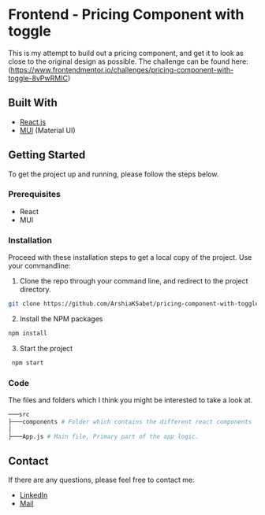 # Frontend - Pricing Component with toggle

This is my attempt to build out a pricing component, and get it to look as close to the original design as possible. The challenge can be found here: (https://www.frontendmentor.io/challenges/pricing-component-with-toggle-8vPwRMIC)

## Built With

- [React.js](https://reactjs.org/)
- [MUI](https://mui.com/) (Material UI)

## Getting Started

To get the project up and running, please follow the steps below.

### Prerequisites

- React
- MUI

### Installation

Proceed with these installation steps to get a local copy of the project. Use your commandline:

1. Clone the repo through your command line, and redirect to the project directory.

```sh
git clone https://github.com/ArshiaKSabet/pricing-component-with-toggle
```

2. Install the NPM packages

```sh
npm install
```

3. Start the project

```sh
 npm start
```

### Code

The files and folders which I think you might be interested to take a look at.

```sh
───src
├───components # Folder which contains the different react components
│
├───App.js # Main file, Primary part of the app logic.

```

## Contact

If there are any questions, please feel free to contact me:

- [LinkedIn](https://www.linkedin.com/in/arshia-kolachaei-sabet-507776227/)
- [Mail](mailto:arshia.sabet@konsultinfo.com?subject=[GitHub]%20Pricing%20Component)
